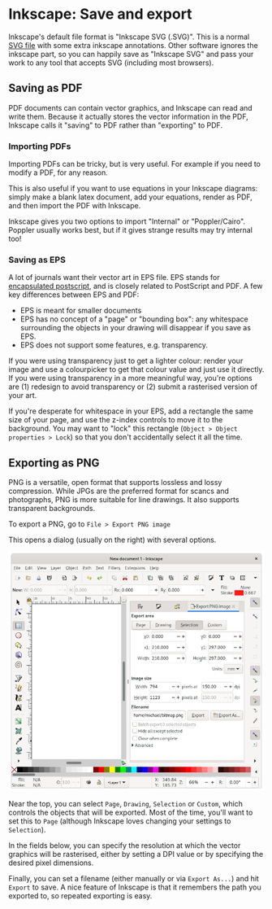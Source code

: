 # Inkscape: Save and export

Inkscape's default file format is "Inkscape SVG (.SVG)".
This is a normal [SVG file](https://en.wikipedia.org/wiki/Scalable_Vector_Graphics) with some extra inkscape annotations.
Other software ignores the inkscape part, so you can happily save as "Inkscape SVG" and pass your work to any tool that accepts SVG (including most browsers).

## Saving as PDF

PDF documents can contain vector graphics, and Inkscape can read and write them.
Because it actually stores the vector information in the PDF, Inkscape calls it "saving" to PDF rather than "exporting" to PDF.

### Importing PDFs

Importing PDFs can be tricky, but is very useful.
For example if you need to modify a PDF, for any reason.

This is also useful if you want to use equations in your Inkscape diagrams: simply make a blank latex document, add your equations, render as PDF, and then import the PDF with Inkscape.

Inkscape gives you two options to import "Internal" or "Poppler/Cairo".
Poppler usually works best, but if it gives strange results may try internal too!

### Saving as EPS

A lot of journals want their vector art in EPS file. 
EPS stands for [encapsulated postscript](https://en.wikipedia.org/wiki/Encapsulated_PostScript), and is closely related to PostScript and PDF.
A few key differences between EPS and PDF:

- EPS is meant for smaller documents
- EPS has no concept of a "page" or "bounding box": any whitespace surrounding the objects in your drawing will disappear if you save as EPS.
- EPS does not support some features, e.g. transparency.

If you were using transparency just to get a lighter colour: render your image and use a colourpicker to get that colour value and just use it directly.
If you were using transparency in a more meaningful way, you're options are (1) redesign to avoid transparency or (2) submit a rasterised version of your art.

If you're desperate for whitespace in your EPS, add a rectangle the same size of your page, and use the z-index controls to move it to the background.
You may want to "lock" this rectangle (`Object > Object properties > Lock`) so that you don't accidentally select it all the time.

## Exporting as PNG

PNG is a versatile, open format that supports lossless and lossy compression.
While JPGs are the preferred format for scancs and photographs, PNG is more suitable for line drawings.
It also supports transparent backgrounds.

To export a PNG, go to `File > Export PNG image`

This opens a dialog (usually on the right) with several options.

![export](figures/export.png)

Near the top, you can select `Page`, `Drawing`, `Selection` or `Custom`, which controls the objects that will be exported.
Most of the time, you'll want to set this to `Page` (although Inkscape loves changing your settings to `Selection`).

In the fields below, you can specify the resolution at which the vector graphics will be rasterised, either by setting a DPI value or by specifying the desired pixel dimensions.

Finally, you can set a filename (either manually or via `Export As...`) and hit `Export` to save.
A nice feature of Inkscape is that it remembers the path you exported to, so repeated exporting is easy.
